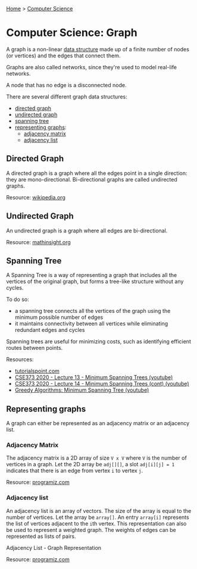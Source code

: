 [Home](../../README.md) > [Computer Science](./README.md)

# Computer Science: Graph

A graph is a non-linear [data structure](cs.ds.md) made up of a finite number of nodes (or vertices) and the edges that connect them.

Graphs are also called networks, since they're used to model real-life networks.

A node that has no edge is a disconnected node.

There are several different graph data structures:
- [directed graph](#directed-graph)
- [undirected graph](#undirected-graph)
- [spanning tree](#spanning-tree)
- [representing graphs](#representing-graphs):
  - [adjacency matrix](#adjacency-matrix)
  - [adjacency list](#adjacency-list)


## Directed Graph

A directed graph is a graph where all the edges point in a single direction: they are mono-directional. Bi-directional graphs are called undirected graphs.

Resource: [wikipedia.org](https://en.wikipedia.org/wiki/Directed_graph)


## Undirected Graph

An undirected graph is a graph where all edges are bi-directional.

Resource: [mathinsight.org](https://mathinsight.org/definition/undirected_graph)


## Spanning Tree

<!-- TODO: explicit term: cycle -->

A Spanning Tree is a way of representing a graph that includes all the vertices of the original graph, but forms a tree-like structure without any cycles.

To do so:
- a spanning tree connects all the vertices of the graph using the minimum possible number of edges
- it maintains connectivity between all vertices while eliminating redundant edges and cycles

Spanning trees are useful for minimizing costs, such as identifying efficient routes between points.

Resources:
- [tutorialspoint.com](https://www.tutorialspoint.com/data_structures_algorithms/spanning_tree.htm)
- [CSE373 2020 - Lecture 13 - Minimum Spanning Trees (youtube)](https://www.youtube.com/watch?v=oolm2VnJUKw&list=PLOtl7M3yp-DX6ic0HGT0PUX_wiNmkWkXx&index=13)
- [CSE373 2020 - Lecture 14 - Minimum Spanning Trees (cont) (youtube)](https://www.youtube.com/watch?v=RktgPx0MarY&list=PLOtl7M3yp-DX6ic0HGT0PUX_wiNmkWkXx&index=14)
- [Greedy Algorithms: Minimum Spanning Tree (youtube)](https://www.youtube.com/watch?v=tKwnms5iRBU&index=16&list=PLUl4u3cNGP6317WaSNfmCvGym2ucw3oGp)


## Representing graphs

A graph can either be represented as an adjacency matrix or an adjacency list.

### Adjacency Matrix

The adjacency matrix is a 2D array of size `V x V` where `V` is the number of vertices in a graph. Let the 2D array be `adj[][]`, a slot `adj[i][j] = 1` indicates that there is an edge from vertex `i` to vertex `j`.

Resource: [programiz.com](https://www.programiz.com/dsa/graph-adjacency-matrix)

### Adjacency list

An adjacency list is an array of vectors. The size of the array is equal to the number of vertices. Let the array be `array[]`. An entry `array[i]` represents the list of vertices adjacent to the `i`th vertex. This representation can also be used to represent a weighted graph. The weights of edges can be represented as lists of pairs.

Adjacency List - Graph Representation

Resource: [programiz.com](https://www.programiz.com/dsa/graph-adjacency-list)
